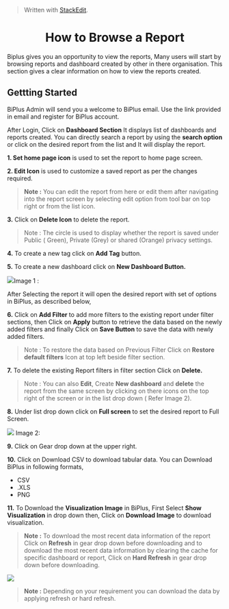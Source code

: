 
> Written with [StackEdit](https://stackedit.io/).

<center><h1>How to Browse a Report</h1></center>

Biplus gives you an opportunity to view the reports, Many users  will start by browsing reports and dashboard created by other in there organisation. This section gives a clear information on how to view the reports created.

## Gettting Started

BiPlus Admin will send you a welcome to BiPlus email. Use the link provided in email and register for BiPlus account. 

After Login, Click on **Dashboard Section** It displays list of dashboards and reports created. You can directly search a report by using the **search option** or click on the desired report from the list and It will display the report.

**1. Set home page icon** is used to set the report to home page screen.

**2. Edit Icon** is used to customize a saved report as per the changes required.

> **Note :** You can edit the report from here or edit them after navigating into the report screen by selecting edit option from tool bar on top right or from the list icon.

**3.** Click on **Delete Icon** to delete the report.

> Note : The circle is used to display whether the report is saved under Public ( Green), Private (Grey) or shared (Orange) privacy settings.

**4.** To create a new tag click on **Add Tag** button.

**5.** To create a new dashboard click on **New Dashboard Button.**

![
](https://raw.githubusercontent.com/sv18042016/fp1/master/images/report_mian.png)Image 1 :

After Selecting the report it will open the desired report with set of options in BiPlus, as described below,

**6.** Click on **Add Filter** to add more filters to the existing report under filter sections, then Click on **Apply** button to retrieve the data based on the newly added filters and finally Click on **Save Button** to save the data with newly added filters.

> Note : To restore the data based on Previous Filter Click on  **Restore default filters** Icon at top left beside filter section.

**7.** To delete the existing Report filters in filter section Click on **Delete.**

> Note : You can also **Edit**, Create **New dashboard** and **delete** the report from the same screen by clicking on there icons on the top right of the screen or in the list drop down ( Refer Image 2).

**8.** Under list drop down click on **Full screen** to set the desired report to Full Screen.

![
](https://raw.githubusercontent.com/sv18042016/fp1/master/images/report_ur1.png) Image 2: 

**9.** Click on Gear drop down at the upper right. 

**10.** Click on Download CSV to download tabular data.
 You can Download BiPlus in following formats,
 - CSV
 - .XLS
-  PNG

**11.**  To Download the **Visualization Image** in BiPlus, First Select **Show Visualization** in drop down then, Click on **Download Image** to download visualization.

 > **Note :** To download the most recent data information of the report Click on **Refresh** in gear drop down before downloading and to download the most recent data information by clearing the cache for specific dashboard or report, Click on **Hard Refresh** in gear drop down before downloading. 
 
![
](https://raw.githubusercontent.com/sv18042016/fp1/master/images/download.png)

> **Note :** Depending on your requirement you can download the data by applying refresh or hard refresh.


<!--stackedit_data:
eyJoaXN0b3J5IjpbMTA5OTg1NDU5MiwxNjUyMDY1ODg0LDE1MD
YzNDM1MDAsOTU3MDQ3OTM2LDE3Mjg1NzE1MiwtMTM3NDgzNjg2
Nl19
-->